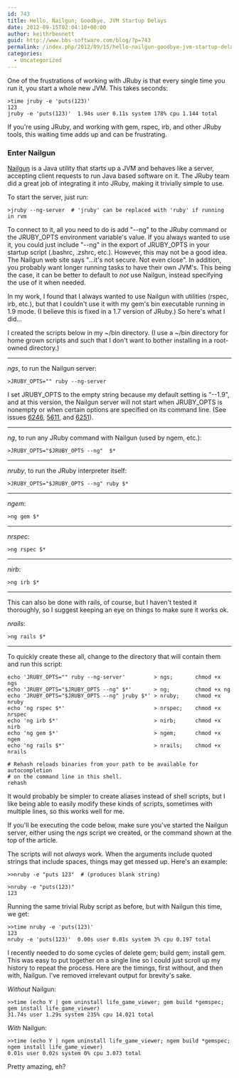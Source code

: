 ```yaml
---
id: 743
title: Hello, Nailgun; Goodbye, JVM Startup Delays
date: 2012-09-15T02:04:10+00:00
author: keithrbennett
guid: http://www.bbs-software.com/blog/?p=743
permalink: /index.php/2012/09/15/hello-nailgun-goodbye-jvm-startup-delays/
categories:
  - Uncategorized
---
```

One of the frustrations of working with JRuby is that every single time you run it, you start a whole new JVM. This takes seconds:

```
>time jruby -e 'puts(123)'
123
jruby -e 'puts(123)'  1.94s user 0.11s system 178% cpu 1.144 total
```

If you're using JRuby, and working with gem, rspec, irb, and other JRuby tools, this waiting time adds up and can be frustrating.

### Enter Nailgun

[Nailgun](http://www.martiansoftware.com/nailgun/ "http://www.martiansoftware.com/nailgun/") is a Java utility that starts up a JVM and behaves like a server, accepting client requests to run Java based software on it. The JRuby team did a great job of integrating it into JRuby, making it trivially simple to use.

To start the server, just run:

```
>jruby --ng-server  # 'jruby' can be replaced with 'ruby' if running in rvm
```

To connect to it, all you need to do is add "--ng" to the JRuby command or the JRUBY\_OPTS environment variable's value. If you always wanted to use it, you could just include "--ng" in the export of JRUBY\_OPTS in your startup script (.bashrc, .zshrc, etc.). However, this may not be a good idea. The Nailgun web site says "...it's not secure. Not even close". In addition, you probably want longer running tasks to have their own JVM's. This being the case, it can be better to default to _not_ use Nailgun, instead specifying the use of it when needed.

In my work, I found that I always wanted to use Nailgun with utilities (rspec, irb, etc.), but that I couldn't use it with my gem's bin executable running in 1.9 mode. (I believe this is fixed in a 1.7 version of JRuby.) So here's what I did...

I created the scripts below in my ~/bin directory. (I use a ~/bin directory for home grown scripts and such that I don't want to bother installing in a root-owned directory.)

* * *

_ngs_, to run the Nailgun server:

```
>JRUBY_OPTS="" ruby --ng-server
```

I set JRUBY\_OPTS to the empty string because my default setting is "--1.9", and at this version, the Nailgun server will not start when JRUBY\_OPTS is nonempty or when certain options are specified on its command line. (See issues [6246](http://jira.codehaus.org/browse/JRUBY-6246), [5611](http://jira.codehaus.org/browse/JRUBY-5611), and [6251](http://jira.codehaus.org/browse/JRUBY-6251)).

* * *

_ng_, to run any JRuby command with Nailgun (used by ngem, etc.):

```
>JRUBY_OPTS="$JRUBY_OPTS --ng"  $*
```

* * *

_nruby_, to run the JRuby interpreter itself:

```
>JRUBY_OPTS="$JRUBY_OPTS --ng" ruby $*
```

* * *

_ngem_:

```
>ng gem $*
```

* * *

_nrspec_:

```
>ng rspec $*
```

* * *

_nirb_:

```
>ng irb $*
``````

* * *

This can also be done with rails, of course, but I haven't tested it thoroughly, so I suggest keeping an eye on things to make sure it works ok.

_nrails_:

```
>ng rails $*
```

* * *

To quickly create these all, change to the directory that will contain them and run this script:

```
echo 'JRUBY_OPTS="" ruby --ng-server'         > ngs;       chmod +x ngs
echo 'JRUBY_OPTS="$JRUBY_OPTS --ng" $*'       > ng;        chmod +x ng
echo 'JRUBY_OPTS="$JRUBY_OPTS --ng" jruby $*' > nruby;     chmod +x nruby
echo 'ng rspec $*'                            > nrspec;    chmod +x nrspec
echo 'ng irb $*'                              > nirb;      chmod +x nirb
echo 'ng gem $*'                              > ngem;      chmod +x ngem
echo 'ng rails $*'                            > nrails;    chmod +x nrails

# Rehash reloads binaries from your path to be available for autocompletion
# on the command line in this shell.
rehash
```

It would probably be simpler to create aliases instead of shell scripts, but I like being able to easily modify these kinds of scripts, sometimes with multiple lines, so this works well for me.

If you'll be executing the code below, make sure you've started the Nailgun server, either using the _ngs_ script we created, or the command shown at the top of the article.

The scripts will not _always_ work. When the arguments include quoted strings that include spaces, things may get messed up. Here's an example:

```
>>nruby -e "puts 123"  # (produces blank string)

>nruby -e "puts(123)"
123
```

Running the same trivial Ruby script as before, but with Nailgun this time, we get:

```
>>time nruby -e 'puts(123)'
123
nruby -e 'puts(123)'  0.00s user 0.01s system 3% cpu 0.197 total
```

I recently needed to do some cycles of delete gem; build gem; install gem. This was easy to put together on a single line so I could just scroll up my history to repeat the process. Here are the timings, first without, and then with, Nailgun. I've removed irrelevant output for brevity's sake.

_Without_ Nailgun:

```
>>time (echo Y | gem uninstall life_game_viewer; gem build *gemspec; gem install life_game_viewer)
31.74s user 1.29s system 235% cpu 14.021 total
```

_With_ Nailgun:

```
>>time (echo Y | ngem uninstall life_game_viewer; ngem build *gemspec; ngem install life_game_viewer)
0.01s user 0.02s system 0% cpu 3.073 total
```

Pretty amazing, eh?
